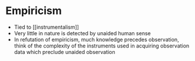# Empiricism

- Tied to [[instrumentalism]]
- Very little in nature is detected by unaided human sense 
- In refutation of empiricism, much knowledge precedes observation, think of the complexity of the instruments used in acquiring observation data which preclude unaided observation 